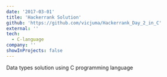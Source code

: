 ```yaml
---
date: '2017-03-01'
title: 'Hackerrank Solution'
github: 'https://github.com/vicjuma/Hackerrank_Day_2_in_C'
external: ''
tech:
  - C-language
company: ''
showInProjects: false
---
```


Data types solution using C programming language
